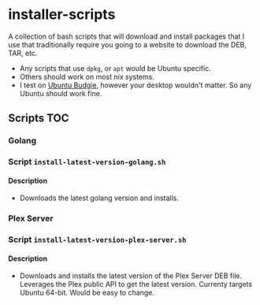 # installer-scripts

A collection of bash scripts that will download and install packages that I use that traditionally require you going to a website to download the DEB, TAR, etc.

* Any scripts that use `dpkg`, or `apt` would be Ubuntu specific.
* Others should work on most *nix* systems.
* I test on [Ubuntu Budgie](http://www.ubuntubudgie.org), however your desktop wouldn't matter. So any Ubuntu should work fine.

## Scripts TOC

### Golang
### Script `install-latest-version-golang.sh`
#### Description
* Downloads the latest golang version and installs.

### Plex Server
### Script `install-latest-version-plex-server.sh`
#### Description
* Downloads and installs the latest version of the Plex Server DEB file. Leverages the Plex public API to get the latest version. Currenty targets Ubuntu 64-bit. Would be easy to change.
